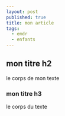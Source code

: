 ```yaml
---
layout: post
published: true
title: mon article
tags: 
  - emdr
  - enfants
---
```


## mon titre h2
le corps de mon texte

### mon titre h3
le corps du texte